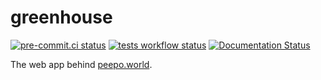<!--
SPDX-FileCopyrightText: 2023 peepo.world developers

SPDX-License-Identifier: EUPL-1.2
-->

# greenhouse

[![pre-commit.ci status](https://results.pre-commit.ci/badge/github/peepo-world/greenhouse/main.svg)](https://results.pre-commit.ci/latest/github/peepo-world/greenhouse/main)
[![tests workflow status](https://github.com/peepo-world/greenhouse/actions/workflows/tests.yml/badge.svg)](https://github.com/peepo-world/greenhouse/actions/workflows/tests.yml)
[![Documentation Status](https://readthedocs.org/projects/greenhouse/badge/?version=latest)](https://greenhouse.readthedocs.io/en/stable/?badge=latest)

The web app behind [peepo.world](https://peepo.world).
